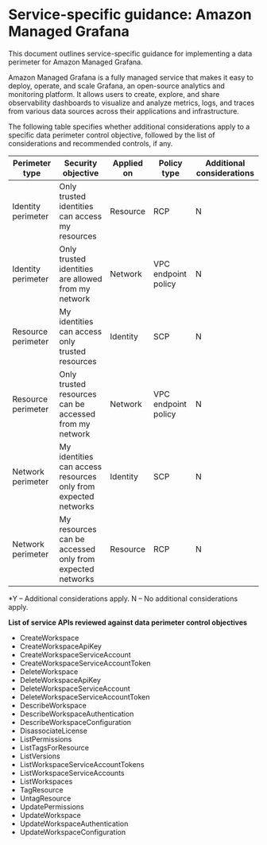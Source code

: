 
# Service-specific guidance: Amazon Managed Grafana


This document outlines service-specific guidance for implementing a data perimeter for Amazon Managed Grafana. 

Amazon Managed Grafana is a fully managed service that makes it easy to deploy, operate, and scale Grafana, an open-source analytics and monitoring platform. It allows users to create, explore, and share observability dashboards to visualize and analyze metrics, logs, and traces from various data sources across their applications and infrastructure.


The following table specifies whether additional considerations apply to a specific data perimeter control objective, followed by the list of considerations and recommended controls, if any.

| Perimeter type | Security objective | Applied on | Policy type | Additional considerations |
|----------------|-------------------|------------|-------------|------------------------|
| Identity perimeter | Only trusted identities can access my resources | Resource | RCP | N |
| Identity perimeter | Only trusted identities are allowed from my network | Network | VPC endpoint policy | N |
| Resource perimeter | My identities can access only trusted resources | Identity | SCP | N |
| Resource perimeter | Only trusted resources can be accessed from my network | Network | VPC endpoint policy | N |
| Network perimeter | My identities can access resources only from expected networks | Identity | SCP | N |
| Network perimeter | My resources can be accessed only from expected networks | Resource | RCP | N |

*Y – Additional considerations apply. N – No additional considerations apply.
 


**List of service APIs reviewed against data perimeter control objectives**

* CreateWorkspace
* CreateWorkspaceApiKey
* CreateWorkspaceServiceAccount
* CreateWorkspaceServiceAccountToken
* DeleteWorkspace
* DeleteWorkspaceApiKey
* DeleteWorkspaceServiceAccount
* DeleteWorkspaceServiceAccountToken
* DescribeWorkspace
* DescribeWorkspaceAuthentication
* DescribeWorkspaceConfiguration
* DisassociateLicense
* ListPermissions
* ListTagsForResource
* ListVersions
* ListWorkspaceServiceAccountTokens
* ListWorkspaceServiceAccounts
* ListWorkspaces
* TagResource
* UntagResource
* UpdatePermissions
* UpdateWorkspace
* UpdateWorkspaceAuthentication
* UpdateWorkspaceConfiguration
